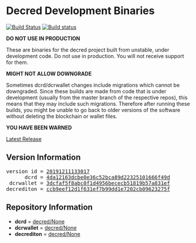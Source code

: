
# Decred Development Binaries

[![Build Status](https://travis-ci.org/matheusd/decred-weekly-builds.svg?branch=v20191211133017)](https://travis-ci.org/matheusd/decred-weekly-builds) [![Build status](https://ci.appveyor.com/api/projects/status/hncgrnv0xuqb6s3c/branch/master?svg=true)](https://ci.appveyor.com/project/matheusd/decred-weekly-builds/branch/master)


**DO NOT USE IN PRODUCTION**

These are binaries for the decred project built from unstable, under development
code. Do not use in production. You will not receive support for them.

**MIGHT NOT ALLOW DOWNGRADE**

Sometimes dcrd/dcrwallet changes include migrations which cannot be downgraded.
Since these builds are made from code that is under development (usually from
the master branch of the respective repos), this means that they may include such
migrations. Therefore after running these builds, you might be unable to go back
to older versions of the software without deleting the blockchain or wallet
files.

**YOU HAVE BEEN WARNED**

[Latest Release](https://github.com/matheusd/decred-weekly-builds/releases/latest)

## Version Information

<pre>
version id = <a href="https://github.com/matheusd/decred-weekly-builds/releases/tag/v20191211133017">20191211133017</a>
      dcrd = <a href="https://github.com/decred/dcrd/commits/4da12163dcbe0e36c52bca89d22325101666f49d">4da12163dcbe0e36c52bca89d22325101666f49d</a>
 dcrwallet = <a href="https://github.com/decred/dcrwallet/commits/3dcfaf5f8abc0f1d4956bececb51819b57a831ef">3dcfaf5f8abc0f1d4956bececb51819b57a831ef</a>
decrediton = <a href="https://github.com/decred/decrediton/commits/ccb9eef12d1f631ef7b99dd1e7202cb09623275f">ccb9eef12d1f631ef7b99dd1e7202cb09623275f</a>
</pre>

## Repository Information

- **dcrd** = [decred/None](https://github.com/decred/dcrd)
- **dcrwallet** = [decred/None](https://github.com/decred/dcrwallet)
- **decrediton** = [decred/None](https://github.com/decred/decrediton)


